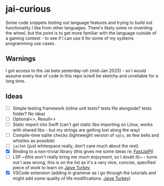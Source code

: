 # jai-curious

Some code snippets testing out language features and trying to build out functionality I like from other languages. There's likely some re-inventing the wheel, but the point is to get more familiar with the language outside of a gaming context - to see if I can use it for some of my systems programming use cases.

## Warnings

I got access to the Jai beta yesterday-ish (mid-Jan 2025) - so I would assume every line of code in this repo is/will be sketchy and unreliable for a long time.

## Ideas

- [ ] Simple testing framework (inline unit tests? tests file alongside? tests folder? No idea)
- [ ] Optional<>, Result<>
- [ ] Static import into Swift (can't get static libs importing on Linux, works with shared libs - but my strings are getting lost along the way)
- [ ] Compile-time sqlite checks (lightweight version of `sqlx`, as few bells and whistles as possible)
- [ ] `jaifmt` (just whitespace really, don't care much about the rest)
- [x] Binding to a non-trivial library (this gives me some ideas re: [FastJaiPI](https://github.com/RobotPajamas/FastJaiPI))
- [ ] LSP ~(this won't really bring me much enjoyment, so I doubt it)~ - turns out I was wrong, this is on the list as it's a very nice, concise, specified piece of work to learn on [Jaive Turkey](https://github.com/RobotPajamas/jaive-turkey)
- [x] VSCode extension (adding in grammar as I go through the tutorials and might add some quality of life modifications: [Jaive Turkey](https://github.com/RobotPajamas/jaive-turkey))
